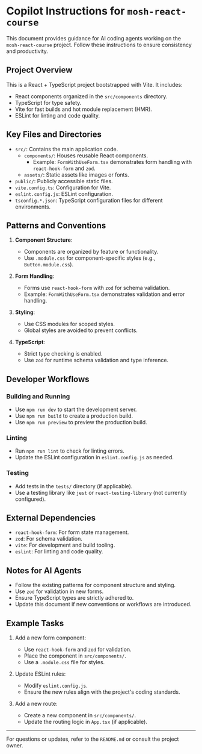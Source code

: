 # Copilot Instructions for `mosh-react-course`

This document provides guidance for AI coding agents working on the `mosh-react-course` project. Follow these instructions to ensure consistency and productivity.

## Project Overview

This is a React + TypeScript project bootstrapped with Vite. It includes:

- React components organized in the `src/components` directory.
- TypeScript for type safety.
- Vite for fast builds and hot module replacement (HMR).
- ESLint for linting and code quality.

## Key Files and Directories

- `src/`: Contains the main application code.
  - `components/`: Houses reusable React components.
    - Example: `FormWithUseForm.tsx` demonstrates form handling with `react-hook-form` and `zod`.
  - `assets/`: Static assets like images or fonts.
- `public/`: Publicly accessible static files.
- `vite.config.ts`: Configuration for Vite.
- `eslint.config.js`: ESLint configuration.
- `tsconfig.*.json`: TypeScript configuration files for different environments.

## Patterns and Conventions

1. **Component Structure**:

   - Components are organized by feature or functionality.
   - Use `.module.css` for component-specific styles (e.g., `Button.module.css`).

2. **Form Handling**:

   - Forms use `react-hook-form` with `zod` for schema validation.
   - Example: `FormWithUseForm.tsx` demonstrates validation and error handling.

3. **Styling**:

   - Use CSS modules for scoped styles.
   - Global styles are avoided to prevent conflicts.

4. **TypeScript**:
   - Strict type checking is enabled.
   - Use `zod` for runtime schema validation and type inference.

## Developer Workflows

### Building and Running

- Use `npm run dev` to start the development server.
- Use `npm run build` to create a production build.
- Use `npm run preview` to preview the production build.

### Linting

- Run `npm run lint` to check for linting errors.
- Update the ESLint configuration in `eslint.config.js` as needed.

### Testing

- Add tests in the `tests/` directory (if applicable).
- Use a testing library like `jest` or `react-testing-library` (not currently configured).

## External Dependencies

- `react-hook-form`: For form state management.
- `zod`: For schema validation.
- `vite`: For development and build tooling.
- `eslint`: For linting and code quality.

## Notes for AI Agents

- Follow the existing patterns for component structure and styling.
- Use `zod` for validation in new forms.
- Ensure TypeScript types are strictly adhered to.
- Update this document if new conventions or workflows are introduced.

## Example Tasks

1. Add a new form component:

   - Use `react-hook-form` and `zod` for validation.
   - Place the component in `src/components/`.
   - Use a `.module.css` file for styles.

2. Update ESLint rules:

   - Modify `eslint.config.js`.
   - Ensure the new rules align with the project's coding standards.

3. Add a new route:
   - Create a new component in `src/components/`.
   - Update the routing logic in `App.tsx` (if applicable).

---

For questions or updates, refer to the `README.md` or consult the project owner.
